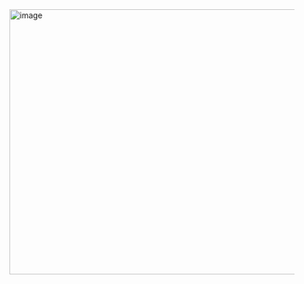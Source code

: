 <img width="1509" height="469" alt="image" src="https://github.com/user-attachments/assets/23d58829-b6a4-4aea-bf51-c4b5cd92ad6f" />
